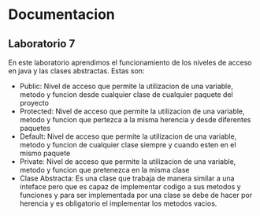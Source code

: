 Documentacion
=============

Laboratorio 7
-------------

En este laboratorio aprendimos el funcionamiento de los niveles de acceso en java y las clases abstractas. Estas son:
* Public: Nivel de acceso que permite la utilizacion de una variable, metodo y funcion desde cualquier clase de cualquier paquete del proyecto
* Protected: Nivel de acceso que permite la utilizacion de una variable, metodo y funcion que pertezca a la misma herencia y desde diferentes paquetes
* Default: Nivel de acceso que permite la utilizacion de una variable, metodo y funcion de cualquier clase siempre y cuando esten en el mismo paquete
* Private: Nivel de acceso que permite la utilizacion de una variable, metodo y funcion que pretenezca en la misma clase
* Clase Abstracta: Es una clase que trabaja de manera similar a una inteface pero que es capaz de implementar codigo a sus metodos y funciones 
  y para ser implementada por una clase se debe de hacer por herencia y es obligatorio el implementar los metodos vacios.
  
